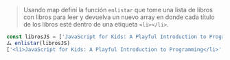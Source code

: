 > Usando map definí la función `enlistar` que tome una lista de libros con libros para leer y devuelva un nuevo array en donde cada título de los libros esté dentro de una etiqueta `<li></li>`.
>
```js
const librosJS = ['JavaScript for Kids: A Playful Introduction to Programming','Composing Software','Eloquent JavaScript: A Modern Introduction to Programming','JavaScript: The Good Parts','Programming JavaScript Applications: Robust Web Architecture with Node, HTML5, and Moderns JS Libraries','Effective JavaScript: 68 Specific Ways to Harness the Power of JavaScript','JavaScript: The Definitive Guide','You Don’t Know JS','JavaScript Allongé: The Six Edition'];
ム enlistar(librosJS)
['<li>JavaScript for Kids: A Playful Introduction to Programming</li>','<li>Composing Software</li>','<li>Eloquent JavaScript: A Modern Introduction to Programming</li>','<li>JavaScript: The Good Parts</li>','<li>Programming JavaScript Applications: Robust Web Architecture with Node, HTML5, and Moderns JS Libraries</li>','<li>Effective JavaScript: 68 Specific Ways to Harness the Power of JavaScript</li>','<li>JavaScript: The Definitive Guide</li>','<li>You Don’t Know JS</li>','<li>JavaScript Allongé: The Six Edition</li>'];
```
